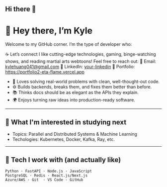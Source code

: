 ## Hi there 👋

<!--
**kylehuang041/kylehuang041** is a ✨ _special_ ✨ repository because its `README.md` (this file) appears on your GitHub profile.

Here are some ideas to get you started:

- 🔭 I’m currently working on ...
- 🌱 I’m currently learning ...
- 👯 I’m looking to collaborate on ...
- 🤔 I’m looking for help with ...
- 💬 Ask me about ...
- 📫 How to reach me: ...
- 😄 Pronouns: ...
- ⚡ Fun fact: ...
-->

# 👋 Hey there, I’m Kyle

Welcome to my GitHub corner. I’m the type of developer who:

☕ Let’s connect
I like cutting-edge technologies, gaming, binge-watching shows, and reading martial arts webtoons! Feel free to reach out:
📨 Email: kylehuang041@gmail.com
💼 LinkedIn: [your-linkedin](https://www.linkedin.com/in/kyle-h/)
🌱 Portfolio: https://portfolio2-eta-flame.vercel.app


- 🧠 Loves solving real-world problems with clean, well-thought-out code.
- ⚙️ Builds backends, breaks them, and fixes them better than before.
- 📚 Thinks docs should be as elegant as the APIs they explain.
- 🌍 Enjoys turning raw ideas into production-ready software.

---

## 🔎 What I'm interested in studying next

- Topics: Parallel and Distributed Systems & Machine Learning
- Techologies: Kubernetes, Docker, Kafka, Ray, etc.

---

## 🧪 Tech I work with (and actually like)

```text
Python · FastAPI · Node.js · JavaScript
PostgreSQL · Redis · React.js/Next.js
Azure/AWS · Git  · VS Code · GitHub
